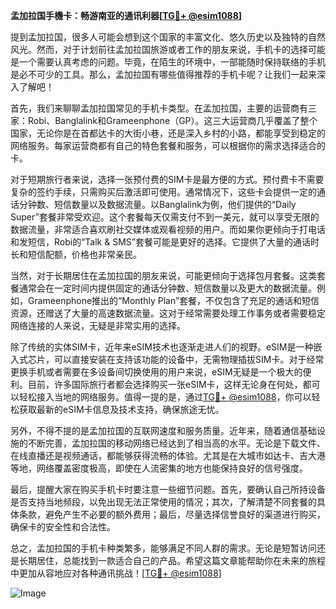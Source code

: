 **孟加拉国手機卡：畅游南亚的通讯利器[[TG💪+ @esim1088](https://t.me/s/esim1088)]**

提到孟加拉国，很多人可能会想到这个国家的丰富文化、悠久历史以及独特的自然风光。然而，对于计划前往孟加拉国旅游或者工作的朋友来说，手机卡的选择可能是一个需要认真考虑的问题。毕竟，在陌生的环境中，一部能随时保持联络的手机是必不可少的工具。那么，孟加拉国有哪些值得推荐的手机卡呢？让我们一起来深入了解吧！

首先，我们来聊聊孟加拉国常见的手机卡类型。在孟加拉国，主要的运营商有三家：Robi、Banglalink和Grameenphone（GP）。这三大运营商几乎覆盖了整个国家，无论你是在首都达卡的大街小巷，还是深入乡村的小路，都能享受到稳定的网络服务。每家运营商都有自己的特色套餐和服务，可以根据你的需求选择适合的卡。

对于短期旅行者来说，选择一张预付费的SIM卡是最方便的方式。预付费卡不需要复杂的签约手续，只需购买后激活即可使用。通常情况下，这些卡会提供一定的通话分钟数、短信数量以及数据流量。以Banglalink为例，他们提供的“Daily Super”套餐非常受欢迎。这个套餐每天仅需支付不到一美元，就可以享受无限的数据流量，非常适合喜欢刷社交媒体或观看视频的用户。而如果你更倾向于打电话和发短信，Robi的“Talk & SMS”套餐可能是更好的选择。它提供了大量的通话时长和短信配额，价格也非常亲民。

当然，对于长期居住在孟加拉国的朋友来说，可能更倾向于选择包月套餐。这类套餐通常会在一定时间内提供固定的通话分钟数、短信数量以及更大的数据流量。例如，Grameenphone推出的“Monthly Plan”套餐，不仅包含了充足的通话和短信资源，还赠送了大量的高速数据流量。这对于经常需要处理工作事务或者需要稳定网络连接的人来说，无疑是非常实用的选择。

除了传统的实体SIM卡，近年来eSIM技术也逐渐走进人们的视野。eSIM是一种嵌入式芯片，可以直接安装在支持该功能的设备中，无需物理插拔SIM卡。对于经常更换手机或者需要在多设备间切换使用的用户来说，eSIM无疑是一个极大的便利。目前，许多国际旅行者都会选择购买一张eSIM卡，这样无论身在何处，都可以轻松接入当地的网络服务。值得一提的是，通过[TG💪+ @esim1088](https://t.me/s/esim1088)，你可以轻松获取最新的eSIM卡信息及技术支持，确保旅途无忧。

另外，不得不提的是孟加拉国的互联网速度和服务质量。近年来，随着通信基础设施的不断完善，孟加拉国的移动网络已经达到了相当高的水平。无论是下载文件、在线直播还是视频通话，都能够获得流畅的体验。尤其是在大城市如达卡、吉大港等地，网络覆盖密度极高，即使在人流密集的地方也能保持良好的信号强度。

最后，提醒大家在购买手机卡时要注意一些细节问题。首先，要确认自己所持设备是否支持当地频段，以免出现无法正常使用的情况；其次，了解清楚不同套餐的具体条款，避免产生不必要的额外费用；最后，尽量选择信誉良好的渠道进行购买，确保卡的安全性和合法性。

总之，孟加拉国的手机卡种类繁多，能够满足不同人群的需求。无论是短暂访问还是长期居住，总能找到一款适合自己的产品。希望这篇文章能帮助你在未来的旅程中更加从容地应对各种通讯挑战！[[TG💪+ @esim1088](https://t.me/s/esim1088)] 

![Image](https://i.postimg.cc/4NQfJmqS/Snipaste-2025-05-13-00-14-12.png)